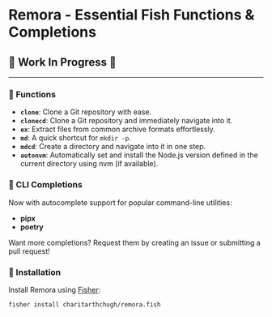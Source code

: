 # Remora - Essential Fish Functions & Completions

## 🚧 Work In Progress 🚧

---

### 📄 Functions

- **`clone`**: Clone a Git repository with ease.
- **`clonecd`**: Clone a Git repository and immediately navigate into it.
- **`ex`**: Extract files from common archive formats effortlessly.
- **`md`**: A quick shortcut for `mkdir -p`.
- **`mdcd`**: Create a directory and navigate into it in one step.
- **`autonvm`**: Automatically set and install the Node.js version defined in the current directory using nvm (if available).

### 🔧 CLI Completions

Now with autocomplete support for popular command-line utilities:
- **pipx**
- **poetry**

Want more completions? Request them by creating an issue or submitting a pull request!

### 🚀 Installation

Install Remora using [Fisher](https://github.com/jorgebucaran/fisher):

```fish
fisher install charitarthchugh/remora.fish
```

